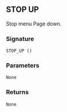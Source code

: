 ## STOP UP

Stop menu Page down.


### Signature

`STOP_UP ()`


### Parameters

`None`


### Returns

`None
`
